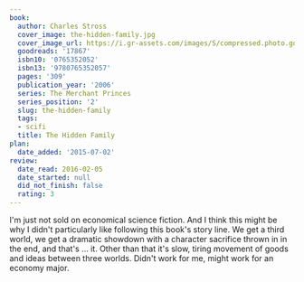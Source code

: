 ```yaml
---
book:
  author: Charles Stross
  cover_image: the-hidden-family.jpg
  cover_image_url: https://i.gr-assets.com/images/S/compressed.photo.goodreads.com/books/1399590289l/17867.jpg
  goodreads: '17867'
  isbn10: '0765352052'
  isbn13: '9780765352057'
  pages: '309'
  publication_year: '2006'
  series: The Merchant Princes
  series_position: '2'
  slug: the-hidden-family
  tags:
  - scifi
  title: The Hidden Family
plan:
  date_added: '2015-07-02'
review:
  date_read: 2016-02-05
  date_started: null
  did_not_finish: false
  rating: 3
---
```


I'm just not sold on economical science fiction. And I think this might be why I didn't particularly like following this book's story line. We get a third world, we get a dramatic showdown with a character sacrifice thrown in in the end, and that's … it. Other than that it's slow, tiring movement of goods and ideas between three worlds. Didn't work for me, might work for an economy major.
